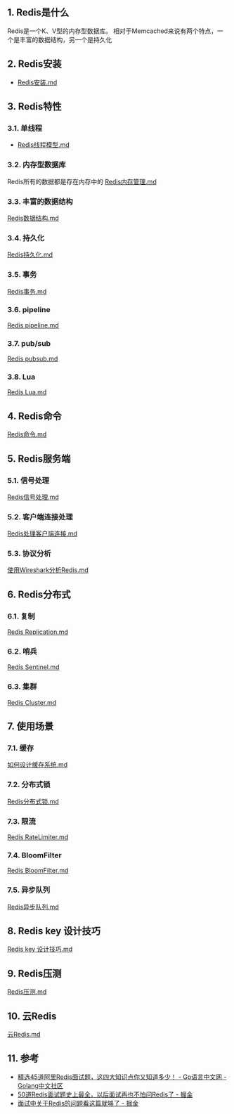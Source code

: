 ## 1. Redis是什么

Redis是一个K、V型的内存型数据库。
相对于Memcached来说有两个特点，一个是丰富的数据结构，另一个是持久化
## 2. Redis安装
- [Redis安装.md](Redis安装.md)

## 3. Redis特性

### 3.1. 单线程
- [Redis线程模型.md](线程模型/Redis线程模型.md)


### 3.2. 内存型数据库

Redis所有的数据都是存在内存中的
[Redis内存管理.md](内存管理/Redis内存管理.md)


### 3.3. 丰富的数据结构
[Redis数据结构.md](使用/Redis数据结构.md)

### 3.4. 持久化
[Redis持久化.md](Redis持久化.md)

### 3.5. 事务
[Redis事务.md](Redis事务.md)

### 3.6. pipeline
[Redis pipeline.md](Redis%20pipeline.md)

### 3.7. pub/sub

[Redis pubsub.md](Redis%20pubsub.md)
### 3.8. Lua
[Redis Lua.md](Redis%20Lua.md)

## 4. Redis命令
[Redis命令.md](使用/Redis命令.md)
## 5. Redis服务端
### 5.1. 信号处理
[Redis信号处理.md](Redis信号处理.md)
### 5.2. 客户端连接处理
[Redis处理客户端连接.md](Redis处理客户端连接.md)
### 5.3. 协议分析
[使用Wireshark分析Redis.md](使用Wireshark分析Redis.md)

## 6. Redis分布式
### 6.1. 复制
[Redis Replication.md](分布式/Redis%20Replication.md)
### 6.2. 哨兵
[Redis Sentinel.md](分布式/Redis%20Sentinel.md)
### 6.3. 集群
[Redis Cluster.md](分布式/Redis%20Cluster.md)
## 7. 使用场景
### 7.1. 缓存
[如何设计缓存系统.md](../System_Design/技术组件/如何设计缓存系统.md)
### 7.2. 分布式锁
[Redis分布式锁.md](使用/Redis分布式锁.md)

### 7.3. 限流
[Redis RateLimiter.md](使用/Redis%20RateLimiter.md)
### 7.4. BloomFilter
[Redis BloomFilter.md](使用/Redis%20BloomFilter.md)
### 7.5. 异步队列
[Redis异步队列.md](使用/Redis异步队列.md)
## 8. Redis key 设计技巧
[Redis key 设计技巧.md](使用/Redis%20key%20设计技巧.md)

## 9. Redis压测
[Redis压测.md](Redis压测.md)

## 10. 云Redis
[云Redis.md](云Redis.md)
## 11. 参考
- [精选45道阿里Redis面试题，这四大知识点你又知道多少！ \- Go语言中文网 \- Golang中文社区](https://studygolang.com/articles/17797)
- [50道Redis面试题史上最全，以后面试再也不怕问Redis了 \- 掘金](https://juejin.im/post/5cb13b4d6fb9a0687b7dd0bd#heading-37)
- [面试中关于Redis的问题看这篇就够了 \- 掘金](https://juejin.im/post/5ad6e4066fb9a028d82c4b66#heading-0)